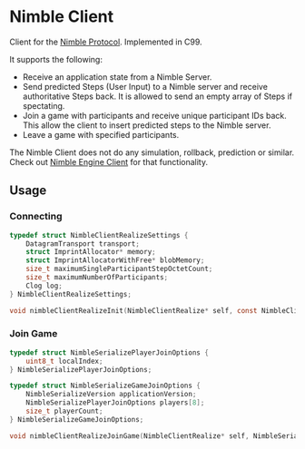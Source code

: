 # Nimble Client

Client for the [Nimble Protocol](https://github.com/piot/nimble-serialize-c/blob/main/docs/index.adoc). Implemented in C99.

It supports the following:

* Receive an application state from a Nimble Server.
* Send predicted Steps (User Input) to a Nimble server and receive authoritative Steps back. It is allowed to send an empty array of Steps if spectating.
* Join a game with participants and receive unique participant IDs back. This allow the client to insert predicted steps to the Nimble server.
* Leave a game with specified participants.

The Nimble Client does not do any simulation, rollback, prediction or similar. Check out [Nimble Engine Client](https://github.com/piot/nimble-engine-client) for that functionality.

## Usage

### Connecting

```c
typedef struct NimbleClientRealizeSettings {
    DatagramTransport transport;
    struct ImprintAllocator* memory;
    struct ImprintAllocatorWithFree* blobMemory;
    size_t maximumSingleParticipantStepOctetCount;
    size_t maximumNumberOfParticipants;
    Clog log;
} NimbleClientRealizeSettings;

void nimbleClientRealizeInit(NimbleClientRealize* self, const NimbleClientRealizeSettings* settings);
```

### Join Game

```c
typedef struct NimbleSerializePlayerJoinOptions {
    uint8_t localIndex;
} NimbleSerializePlayerJoinOptions;

typedef struct NimbleSerializeGameJoinOptions {
    NimbleSerializeVersion applicationVersion;
    NimbleSerializePlayerJoinOptions players[8];
    size_t playerCount;
} NimbleSerializeGameJoinOptions;

void nimbleClientRealizeJoinGame(NimbleClientRealize* self, NimbleSerializeGameJoinOptions options);
```
